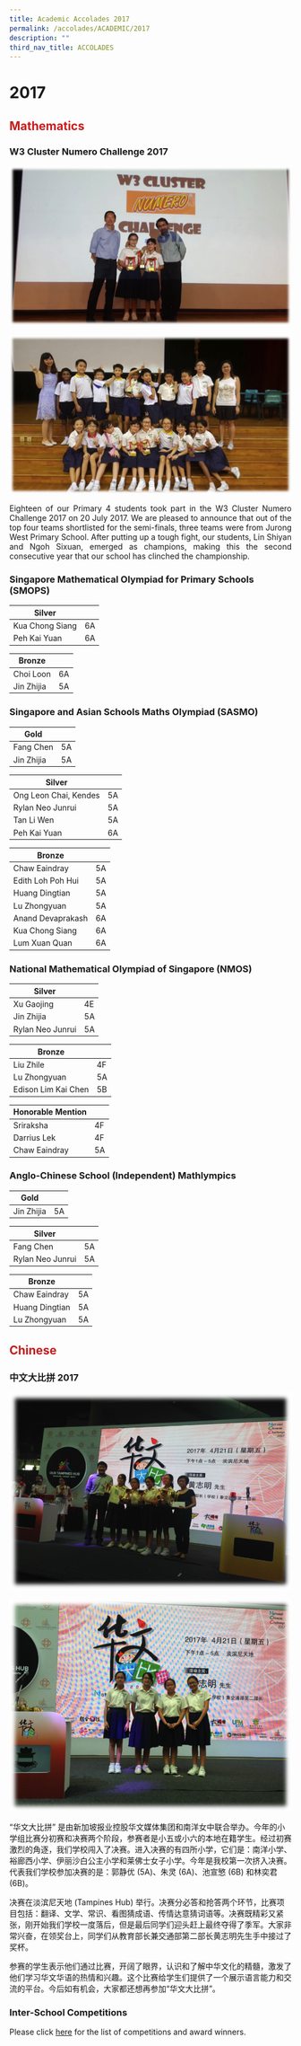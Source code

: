 ```yaml
---
title: Academic Accolades 2017
permalink: /accolades/ACADEMIC/2017
description: ""
third_nav_title: ACCOLADES
---
```




# 2017

## <span style = "color: #c81b1b"> <b>Mathematics</b> </span>

### W3 Cluster Numero Challenge 2017

![](/images/ACCOLADES/Academic/2017/Numero%20(Champions).png)

![](/images/ACCOLADES/Academic/2017/Numero%20(Group%20-%20Informal).png)

<p style="text-align: justify;">Eighteen of our Primary 4 students took part in the W3 Cluster Numero Challenge 2017 on 20 July 2017. We are pleased to announce that out of the top four teams shortlisted for the semi-finals, three teams were from Jurong West Primary School. After putting up a tough fight, our students, Lin Shiyan and Ngoh Sixuan, emerged as champions, making this the second consecutive year that our school has clinched the championship. </p>

### Singapore Mathematical Olympiad for Primary Schools (SMOPS)

| Silver          |     |
|------------|-----|
| Kua Chong Siang | 6A  |
| Peh Kai Yuan    | 6A  |

 
| Bronze     |     |
|------------|-----|
| Choi Loon  | 6A  |
| Jin Zhijia | 5A  |

### Singapore and Asian Schools Maths Olympiad (SASMO)

| Gold       |     |
|------------|-----|
| Fang Chen  | 5A  |
| Jin Zhijia | 5A  |

| Silver                |     |
|-----------------------|-----|
| Ong Leon Chai, Kendes | 5A  |
| Rylan Neo Junrui      | 5A  |
| Tan Li Wen            | 5A  |
| Peh Kai Yuan          | 6A  |

| Bronze            |     |
|-------------------|-----|
| Chaw Eaindray     | 5A  |
| Edith Loh Poh Hui | 5A  |
| Huang Dingtian    | 5A  |
| Lu Zhongyuan      | 5A  |
| Anand Devaprakash | 6A  |
| Kua Chong Siang   | 6A  |
| Lum Xuan Quan     | 6A  |

### **National Mathematical Olympiad of Singapore (NMOS)**

| Silver           |     |
|------------------|-----|
| Xu Gaojing       | 4E  |
| Jin Zhijia       | 5A  |
| Rylan Neo Junrui | 5A  |

| Bronze              |     |
|---------------------|-----|
| Liu Zhile           | 4F  |
| Lu Zhongyuan        | 5A  |
| Edison Lim Kai Chen | 5B  |

| Honorable Mention |    |
|-------------------|----|
| Sriraksha         | 4F |
| Darrius Lek       | 4F |
| Chaw Eaindray     | 5A |

### **Anglo-Chinese School (Independent) Mathlympics**

| Gold       |     |
|------------|-----|
| Jin Zhijia | 5A  |

| Silver           |     |
|------------------|-----|
| Fang Chen        | 5A  |
| Rylan Neo Junrui | 5A  |

| Bronze         |     |
|----------------|-----|
| Chaw Eaindray  | 5A  |
| Huang Dingtian | 5A  |
| Lu Zhongyuan   | 5A  |

## <span style = "color: #c81b1b"> <b>Chinese</b> </span>

### 中文大比拼 2017

![](/images/ACCOLADES/Academic/2017/Chinese%20DBP%20(Teachers).png)

![](/images/ACCOLADES/Academic/2017/Chinese%20DBP%20(Pupils).png)

“华文大比拼” 是由新加坡报业控股华文媒体集团和南洋女中联合举办。今年的小学组比赛分初赛和决赛两个阶段，参赛者是小五或小六的本地在籍学生。经过初赛激烈的角逐，我们学校闯入了决赛。进入决赛的有四所小学，它们是：南洋小学、裕廊西小学、伊丽沙白公主小学和莱佛士女子小学。今年是我校第一次挤入决赛。代表我们学校参加决赛的是：郭静优 (5A)、朱灵 (6A)、池宣慜 (6B) 和林奕君 (6B)。

决赛在淡滨尼天地 (Tampines Hub) 举行。决赛分必答和抢答两个环节，比赛项目包括：翻译、文学、常识、看图猜成语、传情达意猜词语等。决赛既精彩又紧张，刚开始我们学校一度落后，但是最后同学们迎头赶上最终夺得了季军。大家非常兴奋，在领奖台上，同学们从教育部长兼交通部第二部长黄志明先生手中接过了奖杯。 　

参赛的学生表示他们通过比赛，开阔了眼界，认识和了解中华文化的精髓，激发了他们学习华文华语的热情和兴趣。这个比赛给学生们提供了一个展示语言能力和交流的平台。今后如有机会，大家都还想再参加“华文大比拼”。

### Inter-School Competitions

Please click [here](/chinese-language/INTER-SCHOOL-COMPETITION/2017) for the list of competitions and award winners.